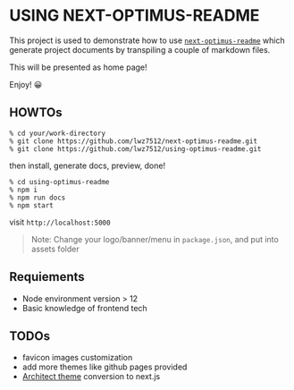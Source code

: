 # USING NEXT-OPTIMUS-README


This project is used to demonstrate how to use [`next-optimus-readme`](https://github.com/lwz7512/next-optimus-readme) which generate project documents by transpiling a couple of markdown files.

This will be presented as home page! 

Enjoy! 😀


## HOWTOs


```
% cd your/work-directory
% git clone https://github.com/lwz7512/next-optimus-readme.git
% git clone https://github.com/lwz7512/using-optimus-readme.git
```

then install, generate docs, preview, done!

```
% cd using-optimus-readme
% npm i
% npm run docs
% npm start
```

visit `http://localhost:5000`


> Note: Change your logo/banner/menu in `package.json`, and put into assets folder


## Requiements

- Node environment version > 12
- Basic knowledge of frontend tech


## TODOs

- favicon images customization
- add more themes like github pages provided
- [Architect theme](https://pages-themes.github.io/architect/) conversion to next.js
